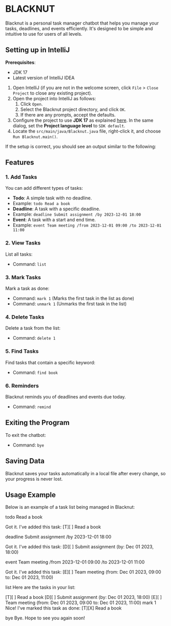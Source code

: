 # BLACKNUT

Blacknut is a personal task manager chatbot that helps you manage your tasks, deadlines, and events efficiently. It's designed to be simple and intuitive to use for users of all levels.

## Setting up in IntelliJ

**Prerequisites**:
- JDK 17
- Latest version of IntelliJ IDEA

1. Open IntelliJ (if you are not in the welcome screen, click `File` > `Close Project` to close any existing project).
2. Open the project into IntelliJ as follows:
    1. Click `Open`.
    2. Select the Blacknut project directory, and click `OK`.
    3. If there are any prompts, accept the defaults.
3. Configure the project to use **JDK 17** as explained [here](https://www.jetbrains.com/help/idea/sdk.html#set-up-jdk). In the same dialog, set the **Project language level** to `SDK default`.
4. Locate the `src/main/java/Blacknut.java` file, right-click it, and choose `Run Blacknut.main()`.

If the setup is correct, you should see an output similar to the following:


## Features

### 1. Add Tasks
You can add different types of tasks:
- **Todo**: A simple task with no deadline.
- Example: `todo Read a book`
- **Deadline**: A task with a specific deadline.
- Example: `deadline Submit assignment /by 2023-12-01 18:00`
- **Event**: A task with a start and end time.
- Example: `event Team meeting /from 2023-12-01 09:00 /to 2023-12-01 11:00`

### 2. View Tasks
List all tasks:
- Command: `list`

### 3. Mark Tasks
Mark a task as done:
- Command: `mark 1` (Marks the first task in the list as done)
- Command: `unmark 1` (Unmarks the first task in the list)

### 4. Delete Tasks
Delete a task from the list:
- Command: `delete 1`

### 5. Find Tasks
Find tasks that contain a specific keyword:
- Command: `find book`

### 6. Reminders
Blacknut reminds you of deadlines and events due today.
- Command: `remind`

## Exiting the Program
To exit the chatbot:
- Command: `bye`

## Saving Data
Blacknut saves your tasks automatically in a local file after every change, so your progress is never lost.

## Usage Example
Below is an example of a task list being managed in Blacknut:

todo Read a book

Got it. I've added this task: [T][ ] Read a book

deadline Submit assignment /by 2023-12-01 18:00

Got it. I've added this task: [D][ ] Submit assignment (by: Dec 01 2023, 18:00)

event Team meeting /from 2023-12-01 09:00 /to 2023-12-01 11:00

Got it. I've added this task: [E][ ] Team meeting (from: Dec 01 2023, 09:00 to: Dec 01 2023, 11:00)

list Here are the tasks in your list:

[T][ ] Read a book
[D][ ] Submit assignment (by: Dec 01 2023, 18:00)
[E][ ] Team meeting (from: Dec 01 2023, 09:00 to: Dec 01 2023, 11:00)
mark 1 Nice! I've marked this task as done: [T][X] Read a book

bye Bye. Hope to see you again soon!



